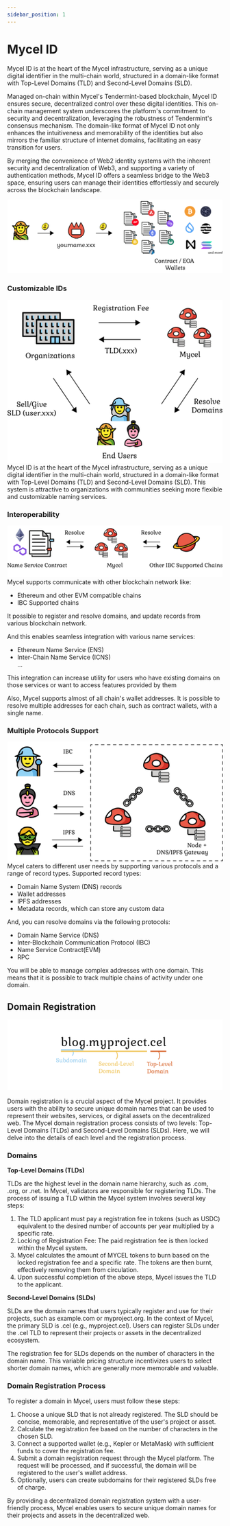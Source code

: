 ```yaml
---
sidebar_position: 1
---
```


# Mycel ID

Mycel ID is at the heart of the Mycel infrastructure, serving as a unique digital identifier in the multi-chain world, structured in a domain-like format with Top-Level Domains (TLD) and Second-Level Domains (SLD).

Managed on-chain within Mycel's Tendermint-based blockchain, Mycel ID ensures secure, decentralized control over these digital identities. This on-chain management system underscores the platform's commitment to security and decentralization, leveraging the robustness of Tendermint's consensus mechanism. The domain-like format of Mycel ID not only enhances the intuitiveness and memorability of the identities but also mirrors the familiar structure of internet domains, facilitating an easy transition for users.

By merging the convenience of Web2 identity systems with the inherent security and decentralization of Web3, and supporting a variety of authentication methods, Mycel ID offers a seamless bridge to the Web3 space, ensuring users can manage their identities effortlessly and securely across the blockchain landscape.

![multiwallet](../../assets/multiwallet.png)

### Customizable IDs

![tokenomics](../../assets/tokenomics.png)
Mycel ID is at the heart of the Mycel infrastructure, serving as a unique digital identifier in the multi-chain world, structured in a domain-like format with Top-Level Domains (TLD) and Second-Level Domains (SLD).
This system is attractive to organizations with communities seeking more flexible and customizable naming services.

### Interoperability

![interoperability](../../assets/interchain.png)
Mycel supports communicate with other blockchain network like:

- Ethereum and other EVM compatible chains
- IBC Supported chains

It possible to register and resolve domains, and update records from various blockchain network.

And this enables seamless integration with various name services:

- Ethereum Name Service (ENS)
- Inter-Chain Name Service (ICNS)  
  ...

This integration can increase utility for users who have existing domains on those services or want to access features provided by them

Also, Mycel supports almost of all chain's wallet addresses.
It is possible to resolve multiple addresses for each chain, such as contract wallets, with a single name.

### Multiple Protocols Support

![multiple-prortocols](../../assets/protocols.png)
Mycel caters to different user needs by supporting various protocols and a range of record types.
Supported record types:

- Domain Name System (DNS) records
- Wallet addresses
- IPFS addresses
- Metadata records, which can store any custom data

And, you can resolve domains via the following protocols:

- Domain Name Service (DNS)
- Inter‑Blockchain Communication Protocol (IBC)
- Name Service Contract(EVM)
- RPC

You will be able to manage complex addresses with one domain.
This means that it is possible to track multiple chains of activity under one domain.

## Domain Registration

![domain](../../assets/domain_top.png)

Domain registration is a crucial aspect of the Mycel project.
It provides users with the ability to secure unique domain names that can be used to represent their websites, services, or digital assets on the decentralized web. The Mycel domain registration process consists of two levels: Top-Level Domains (TLDs) and Second-Level Domains (SLDs). Here, we will delve into the details of each level and the registration process.

### Domains

**Top-Level Domains (TLDs)**

TLDs are the highest level in the domain name hierarchy, such as .com, .org, or .net. In Mycel, validators are responsible for registering TLDs.
The process of issuing a TLD within the Mycel system involves several key steps:

1. The TLD applicant must pay a registration fee in tokens (such as USDC) equivalent to the desired number of accounts per year multiplied by a specific rate.
2. Locking of Registration Fee: The paid registration fee is then locked within the Mycel system.
3. Mycel calculates the amount of MYCEL tokens to burn based on the locked registration fee and a specific rate. The tokens are then burnt, effectively removing them from circulation.
4. Upon successful completion of the above steps, Mycel issues the TLD to the applicant.

**Second-Level Domains (SLDs)**

SLDs are the domain names that users typically register and use for their projects, such as example.com or myproject.org. In the context of Mycel, the primary SLD is .cel (e.g., myproject.cel). Users can register SLDs under the .cel TLD to represent their projects or assets in the decentralized ecosystem.

The registration fee for SLDs depends on the number of characters in the domain name.
This variable pricing structure incentivizes users to select shorter domain names, which are generally more memorable and valuable.

### Domain Registration Process

To register a domain in Mycel, users must follow these steps:

1. Choose a unique SLD that is not already registered. The SLD should be concise, memorable, and representative of the user's project or asset.
2. Calculate the registration fee based on the number of characters in the chosen SLD.
3. Connect a supported wallet (e.g., Kepler or MetaMask) with sufficient funds to cover the registration fee.
4. Submit a domain registration request through the Mycel platform. The request will be processed, and if successful, the domain will be registered to the user's wallet address.
5. Optionally, users can create subdomains for their registered SLDs free of charge.

By providing a decentralized domain registration system with a user-friendly process, Mycel enables users to secure unique domain names for their projects and assets in the decentralized web.
